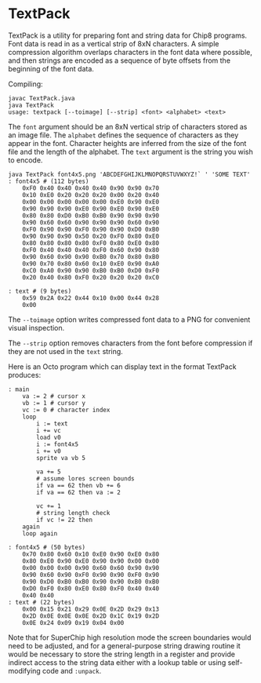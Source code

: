 TextPack
========

TextPack is a utility for preparing font and string data for Chip8 programs. Font data is read in as a vertical strip of 8xN characters. A simple compression algorithm overlaps characters in the font data where possible, and then strings are encoded as a sequence of byte offsets from the beginning of the font data.

Compiling:

	javac TextPack.java
	java TextPack
	usage: textpack [--toimage] [--strip] <font> <alphabet> <text>

The `font` argument should be an 8xN vertical strip of characters stored as an image file. The `alphabet` defines the sequence of characters as they appear in the font. Character heights are inferred from the size of the font file and the length of the alphabet. The `text` argument is the string you wish to encode.

	java TextPack font4x5.png 'ABCDEFGHIJKLMNOPQRSTUVWXYZ!` ' 'SOME TEXT'
	: font4x5 # (112 bytes)
		0xF0 0x40 0x40 0x40 0x40 0x90 0x90 0x70
		0x10 0xE0 0x20 0x20 0x20 0x00 0x20 0x40
		0x00 0x00 0x00 0x00 0x00 0xE0 0x90 0xE0
		0x90 0x90 0x90 0xE0 0x90 0xE0 0x90 0xE0
		0x80 0x80 0xD0 0xB0 0xB0 0x90 0x90 0x90
		0x90 0x60 0x60 0x90 0x90 0x90 0x60 0x90
		0xF0 0x90 0x90 0xF0 0x90 0x90 0xD0 0xB0
		0x90 0x90 0x90 0x50 0x20 0xF0 0x80 0xE0
		0x80 0x80 0x80 0x80 0xF0 0x80 0xE0 0x80
		0xF0 0x40 0x40 0x40 0xF0 0x60 0x90 0x80
		0x90 0x60 0x90 0x90 0xB0 0x70 0x80 0xB0
		0x90 0x70 0x80 0x60 0x10 0xE0 0x90 0xA0
		0xC0 0xA0 0x90 0x90 0xB0 0xB0 0xD0 0xF0
		0x20 0x40 0x80 0xF0 0x20 0x20 0x20 0xC0
	
	: text # (9 bytes)
		0x59 0x2A 0x22 0x44 0x10 0x00 0x44 0x28
		0x00 

The `--toimage` option writes compressed font data to a PNG for convenient visual inspection.

The `--strip` option removes characters from the font before compression if they are not used in the `text` string.

Here is an Octo program which can display text in the format TextPack produces:

	: main
		va := 2 # cursor x
		vb := 1 # cursor y
		vc := 0 # character index
		loop
			i := text
			i += vc
			load v0
			i := font4x5
			i += v0
			sprite va vb 5

			va += 5
			# assume lores screen bounds
			if va == 62 then vb += 6
			if va == 62 then va := 2

			vc += 1
			# string length check
			if vc != 22 then
		again
		loop again

	: font4x5 # (50 bytes)
		0x70 0x80 0x60 0x10 0xE0 0x90 0xE0 0x80
		0x80 0xE0 0x90 0xE0 0x90 0x90 0x00 0x00
		0x00 0x00 0x00 0x90 0x60 0x60 0x90 0x90
		0x90 0x60 0x90 0xF0 0x90 0x90 0xF0 0x90
		0x90 0xD0 0xB0 0xB0 0x90 0x90 0xB0 0xB0
		0xD0 0xF0 0x80 0xE0 0x80 0xF0 0x40 0x40
		0x40 0x40 
	: text # (22 bytes)
		0x00 0x15 0x21 0x29 0x0E 0x2D 0x29 0x13
		0x2D 0x0E 0x0E 0x0E 0x2D 0x1C 0x19 0x2D
		0x0E 0x24 0x09 0x19 0x04 0x00 

Note that for SuperChip high resolution mode the screen boundaries would need to be adjusted, and for a general-purpose string drawing routine it would be necessary to store the string length in a register and provide indirect access to the string data either with a lookup table or using self-modifying code and `:unpack`.
